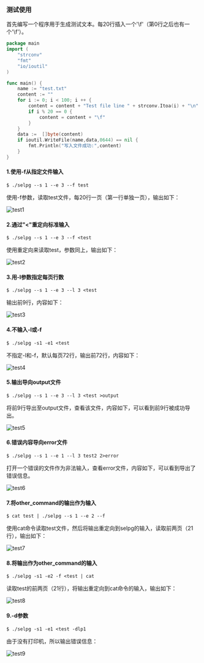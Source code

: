 ### 测试使用

首先编写一个程序用于生成测试文本。每20行插入一个'\f'（第0行之后也有一个'\f'）。

```go
package main
import (
    "strconv"
    "fmt"
    "io/ioutil"
)

func main() {
    name := "test.txt"
    content := ""
    for i := 0; i < 100; i ++ {
        content = content + "Test file line " + strconv.Itoa(i) + "\n"
        if i % 20 == 0 {
            content = content + "\f"
        }
    }
    data :=  []byte(content)
    if ioutil.WriteFile(name,data,0644) == nil {
        fmt.Println("写入文件成功:",content)
    }  
}
```

#### 1.使用-f从指定文件输入

```
$ ./selpg --s 1 --e 3 --f test
```

使用-f参数，读取test文件，每20行一页（第一行单独一页），输出如下：

![test1](./image/test1.jpg)

#### 2.通过"<"重定向标准输入

```
$ ./selpg --s 1 --e 3 --f <test
```

使用重定向来读取test，参数同上，输出如下：

![test2](./image/test2.jpg)

#### 3.用-l参数指定每页行数

```
$ ./selpg --s 1 --e 3 --l 3 <test
```

输出前9行，内容如下：

![test3](./image/test3.png)

#### 4.不输入-l或-f

```
$ ./selpg -s1 -e1 <test
```

不指定-l和-f，默认每页72行，输出前72行，内容如下：

![test4](./image/test4.png)

#### 5.输出导向output文件

```
$ ./selpg --s 1 --e 3 --l 3 <test >output
```

将前9行导出至output文件，查看该文件，内容如下，可以看到前9行被成功导出。

![test5](./image/test5.png)

#### 6.错误内容导向error文件

```
$ ./selpg --s 1 --e 1 --l 3 test2 2>error
```

打开一个错误的文件作为非法输入，查看error文件，内容如下，可以看到导出了错误信息。

![test6](./image/test6.png)

#### 7.将other_command的输出作为输入

```
$ cat test | ./selpg --s 1 --e 2 --f
```

使用cat命令读取test文件，然后将输出重定向到selpg的输入，读取前两页（21行），输出如下：

![test7](./image/test7.png)

#### 8.将输出作为other_command的输入

```
$ ./selpg -s1 -e2 -f <test | cat
```

读取test的前两页（21行），将输出重定向到cat命令的输入，输出如下：

![test8](./image/test8.png)

#### 9.-d参数

```
$ ./selpg -s1 -e1 <test -dlp1
```

由于没有打印机，所以输出错误信息：

![test9](./image/test9.png)
